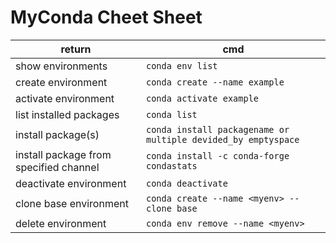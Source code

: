 # MyConda Cheet Sheet

| return                                 | cmd                                                           |
|----------------------------------------|---------------------------------------------------------------|
| show environments                      | `conda env list`                                              |
| create environment                     | `conda create --name example`                                 |
| activate environment                   | `conda activate example`                                      |
| list installed packages                | `conda list`                                                  |
| install package(s)                     | `conda install packagename or multiple devided_by emptyspace` |
| install package from specified channel | `conda install -c conda-forge condastats`                     |
| deactivate environment                 | `conda deactivate`                                            |
| clone base environment                 | `conda create --name <myenv> --clone base`                    |
| delete environment                     | `conda env remove --name <myenv>`                              |

